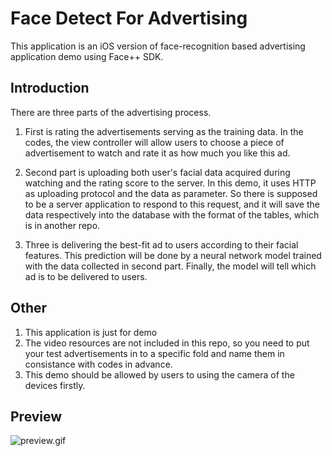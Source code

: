 # Face Detect For Advertising
This application is an iOS version of face-recognition based advertising application demo using Face++ SDK.
## Introduction
There are three parts of the advertising process. 

1. First is rating the advertisements serving as the training data. In the codes, the view controller will allow users to choose a piece of advertisement to watch and rate it as how much you like this ad. 

2. Second part is uploading both user's facial data acquired during watching and the rating score to the server. In this demo, it uses HTTP as uploading protocol and the data as parameter. So there is supposed to be a server application to respond to this request, and it will save the data respectively into the database with the format of the tables, which is in another repo.
3. Three is delivering the best-fit ad to users according to their facial features. This prediction will be done by a neural network model trained with the data collected in second part. Finally, the model will tell which ad is to be delivered to users.
## Other
1. This application is just for demo
2. The video resources are not included in this repo, so you need to put your test advertisements in to a specific fold and name them in consistance with codes in advance.
3. This demo should be allowed by users to using the camera of the devices firstly.
## Preview
![preview.gif](./preview.gif)


